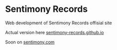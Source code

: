 # Sentimony Records

Web development of Sentimony Records offisial site

Actual version here [sentimony-records.github.io](http://sentimony-records.github.io)

Soon on [sentimony.com](http://sentimony.com)
